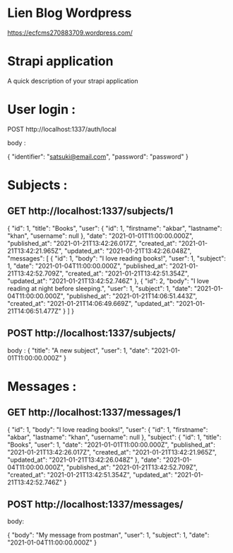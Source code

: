 # Lien Blog Wordpress

https://ecfcms270883709.wordpress.com/



# Strapi application

A quick description of your strapi application


# User login :

POST http://localhost:1337/auth/local

body : 

{
    "identifier": "satsuki@email.com",
    "password": "password"
}



# Subjects : 

## GET http://localhost:1337/subjects/1

{
    "id": 1,
    "title": "Books",
    "user": {
        "id": 1,
        "firstname": "akbar",
        "lastname": "khan",
        "username": null
    },
    "date": "2021-01-01T11:00:00.000Z",
    "published_at": "2021-01-21T13:42:26.017Z",
    "created_at": "2021-01-21T13:42:21.965Z",
    "updated_at": "2021-01-21T13:42:26.048Z",
    "messages": [
        {
            "id": 1,
            "body": "I love reading books!",
            "user": 1,
            "subject": 1,
            "date": "2021-01-04T11:00:00.000Z",
            "published_at": "2021-01-21T13:42:52.709Z",
            "created_at": "2021-01-21T13:42:51.354Z",
            "updated_at": "2021-01-21T13:42:52.746Z"
        },
        {
            "id": 2,
            "body": "I love reading at night before sleeping.",
            "user": 1,
            "subject": 1,
            "date": "2021-01-04T11:00:00.000Z",
            "published_at": "2021-01-21T14:06:51.443Z",
            "created_at": "2021-01-21T14:06:49.669Z",
            "updated_at": "2021-01-21T14:06:51.477Z"
        }
    ]
}



## POST http://localhost:1337/subjects/

body :
{
    "title": "A new subject",
    "user": 1,
    "date": "2021-01-01T11:00:00.000Z"
}




# Messages :


## GET http://localhost:1337/messages/1

{
    "id": 1,
    "body": "I love reading books!",
    "user": {
        "id": 1,
        "firstname": "akbar",
        "lastname": "khan",
        "username": null
    },
    "subject": {
        "id": 1,
        "title": "Books",
        "user": 1,
        "date": "2021-01-01T11:00:00.000Z",
        "published_at": "2021-01-21T13:42:26.017Z",
        "created_at": "2021-01-21T13:42:21.965Z",
        "updated_at": "2021-01-21T13:42:26.048Z"
    },
    "date": "2021-01-04T11:00:00.000Z",
    "published_at": "2021-01-21T13:42:52.709Z",
    "created_at": "2021-01-21T13:42:51.354Z",
    "updated_at": "2021-01-21T13:42:52.746Z"
}



## POST http://localhost:1337/messages/

body: 

{
    "body": "My message from postman",
    "user": 1,
    "subject": 1,
    "date": "2021-01-04T11:00:00.000Z"
}
